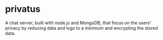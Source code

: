 privatus
========

A chat server, built with node.js and MongoDB, that focus on the users' privacy by reducing data and logs to a minimum and encrypting the stored data.
